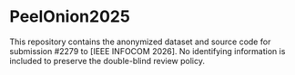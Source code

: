 # PeelOnion2025

This repository contains the anonymized dataset and source code for submission #2279 to [IEEE INFOCOM 2026]. No identifying information is included to preserve the double-blind review policy.

